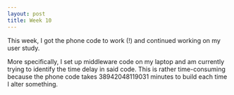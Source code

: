 ```yaml
---
layout: post
title: Week 10
---
```


This week, I got the phone code to work (!) and continued working on my user
study.

More specifically, I set up middleware code on my laptop and am currently
trying to identify the time delay in said code. This is rather time-consuming
because the phone code takes 38942048119031 minutes to build each time I alter
something.
